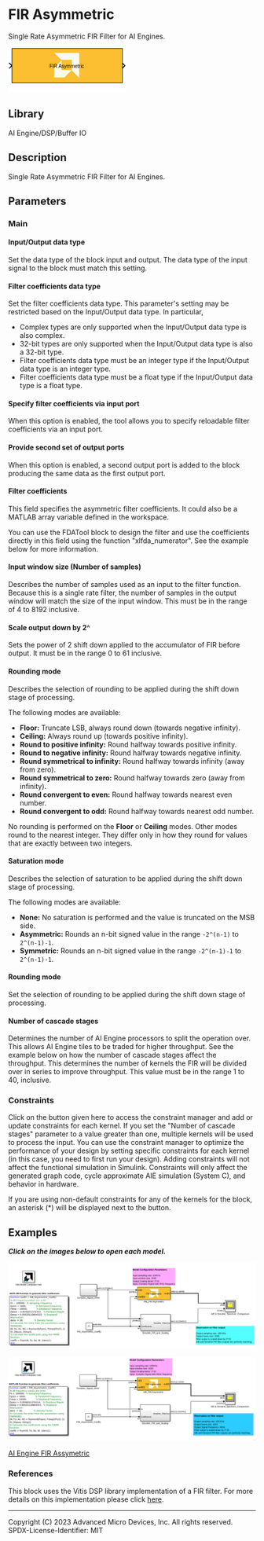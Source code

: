 # FIR Asymmetric
Single Rate Asymmetric FIR Filter for AI Engines.
  
![](./Images/block.png)  

## Library

AI Engine/DSP/Buffer IO

## Description

Single Rate Asymmetric FIR Filter for AI Engines.

## Parameters

### Main  
#### Input/Output data type  
Set the data type of the block input and output. The data type of the input signal to the block must match this setting.

#### Filter coefficients data type  
Set the filter coefficients data type. This parameter's setting may be restricted based on the Input/Output data type. In particular, 

- Complex types are only supported when the Input/Output data type is
  also complex.
- 32-bit types are only supported when the Input/Output data type is
  also a 32-bit type.
- Filter coefficients data type must be an integer type if the
  Input/Output data type is an integer type.
- Filter coefficients data type must be a float type if the Input/Output
  data type is a float type.

#### Specify filter coefficients via input port  
When this option is enabled, the tool allows you to specify reloadable filter coefficients via an input port.

#### Provide second set of output ports
When this option is enabled, a second output port is added to the block producing the same data as the first output port.

#### Filter coefficients  
This field specifies the asymmetric filter coefficients. It could also be a MATLAB array variable defined in the workspace.

<div class="noteBox">
You can use the FDATool block to design the filter and use the coefficients directly in this field using the function "xlfda_numerator". 
See the example below for more information.
</div>

#### Input window size (Number of samples)  
Describes the number of samples used as an input to the filter function.
Because this is a single rate filter, the number of samples in the output window will match the size of the input window. This must be in the range of 4 to 8192 inclusive. 

#### Scale output down by 2^  
Sets the power of 2 shift down applied to the accumulator of FIR before output. It must be in the range 0 to 61 inclusive.

#### Rounding mode

Describes the selection of rounding to be applied during the shift down stage of processing.

The following modes are available:
* **Floor:** Truncate LSB, always round down (towards negative infinity).
* **Ceiling:** Always round up (towards positive infinity).
* **Round to positive infinity:** Round halfway towards positive infinity.
* **Round to negative infinity:** Round halfway towards negative infinity.
* **Round symmetrical to infinity:** Round halfway towards infinity (away from zero).
* **Round symmetrical to zero:** Round halfway towards zero (away from infinity).
* **Round convergent to even:** Round halfway towards nearest even number.
* **Round convergent to odd:** Round halfway towards nearest odd number.

No rounding is performed on the **Floor** or **Ceiling** modes. Other modes round to the nearest integer. They differ only in how they round for values that are exactly between two integers.

#### Saturation mode

Describes the selection of saturation to be applied during the shift down stage of processing.

The following modes are available:
* **None:** No saturation is performed and the value is truncated on the MSB side.
* **Asymmetric:** Rounds an n-bit signed value in the range `-2^(n-1)` to `2^(n-1)-1`.
* **Symmetric:** Rounds an n-bit signed value in the range `-2^(n-1)-1` to `2^(n-1)-1`.

#### Rounding mode  
Set the selection of rounding to be applied during the shift down stage of processing.

#### Number of cascade stages  
Determines the number of AI Engine processors to split the operation over. This allows AI Engine tiles to be traded for higher throughput. See the example below on how the number of cascade stages affect the throughput. This determines the number of kernels the FIR will be divided over in series to improve throughput. This value must be in the range 1 to 40, inclusive. 

### Constraints
Click on the button given here to access the constraint manager and add or update constraints for each kernel. If you set the "Number of cascade stages" parameter to a value greater than one, multiple kernels will be used to process the input. You can use the constraint manager to optimize the performance of your design by setting specific constraints for each kernel (in this case, you need to first run your design). Adding constraints will not affect the functional simulation in Simulink. Constraints will only affect the generated graph code, cycle approximate AIE simulation (System C), and behavior in hardware.

<div class="noteBox">
If you are using non-default constraints for any of the kernels for the block, an asterisk (*) will be displayed next to the button.
</div>

## Examples

***Click on the images below to open each model.***

[![](./Images/FIR_Asymmetric_Ex1.png)](https://github.com/Xilinx/Vitis_Model_Composer/tree/2023.2/Examples/Block_Help/AIE/FIR_Asymmetric_Ex1)

[![](./Images/FIR_Asymmetric_Ex2.png)](https://github.com/Xilinx/Vitis_Model_Composer/tree/2023.2/Examples/Block_Help/AIE/FIR_Asymmetric_Ex2)

[AI Engine FIR Assymetric](https://github.com/Xilinx/Vitis_Model_Composer/tree/HEAD/Examples/AIENGINE/DSPlib/fir)

### References
This block uses the Vitis DSP library implementation of a FIR filter. For more details on this implementation please click [here](https://docs.xilinx.com/r/en-US/Vitis_Libraries/dsp/user_guide/L2/func-fir-filters.html).

--------------
Copyright (C) 2023 Advanced Micro Devices, Inc. All rights reserved.
SPDX-License-Identifier: MIT
